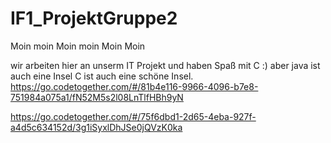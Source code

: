 # IF1_ProjektGruppe2
Moin moin
Moin moin
Moin Moin

wir arbeiten hier an unserm IT Projekt und haben Spaß mit C :)
aber java ist auch eine Insel
C ist auch eine schöne Insel.
https://go.codetogether.com/#/81b4e116-9966-4096-b7e8-751984a075a1/fN52M5s2l08LnTlfHBh9yN

https://go.codetogether.com/#/75f6dbd1-2d65-4eba-927f-a4d5c634152d/3g1iSyxlDhJSe0jQVzK0ka 
